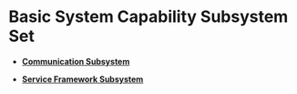 # Basic System Capability Subsystem Set<a name="EN-US_TOPIC_0000001055036440"></a>

-   **[Communication Subsystem](communication-subsystem.md)**  

-   **[Service Framework Subsystem](service-framework-subsystem.md)**  


